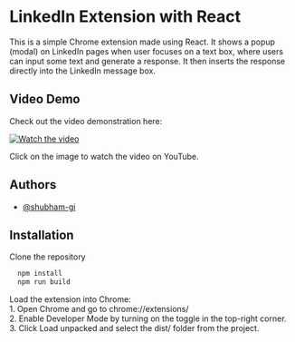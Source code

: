 
# LinkedIn Extension with React
 This is a simple Chrome extension made using React. It shows a popup (modal) on LinkedIn pages when user focuses on a text box, where users can input some text and generate a response. It then inserts the response directly into the LinkedIn message box.
## Video Demo

Check out the video demonstration here:

[![Watch the video](https://img.youtube.com/vi/7R8N3NLQp2c/0.jpg)](https://youtu.be/7R8N3NLQp2c)

Click on the image to watch the video on YouTube.
## Authors

- [@shubham-gi](https://github.com/shubham-gi)


## Installation
Clone the repository 

```bash
  npm install 
  npm run build
```
Load the extension into Chrome: <br/>
              1. Open Chrome and go to chrome://extensions/ <br/>
              2. Enable Developer Mode by turning on the toggle in the top-right corner. <br/>
              3. Click Load unpacked and select the dist/ folder from the project.
    
